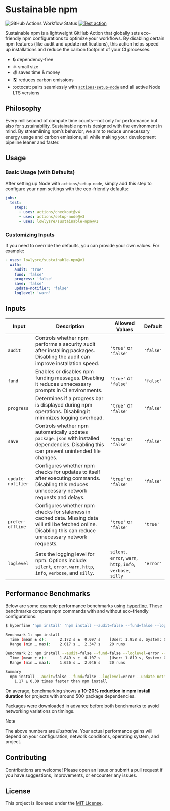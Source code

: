 # Sustainable npm

![GitHub Actions Workflow Status](https://img.shields.io/github/actions/workflow/status/lowlydba/sustainable-npm/benchmark.yml?logoColor=blue&label=benchmark&color=blue)
[![Test action](https://github.com/lowlydba/sustainable-npm/actions/workflows/test.yml/badge.svg)](https://github.com/lowlydba/sustainable-npm/actions/workflows/test.yml)


Sustainable npm is a lightweight GitHub Action that globally sets eco-friendly npm configurations to optimize your workflows. By disabling certain npm features (like audit and update notifications), this action helps speed up installations and reduce the carbon footprint of your CI processes.

* 🔒 dependency-free
* ⚛️ small size
* 💰 saves time & money
* 🌎 reduces carbon emissions
* :octocat: pairs seamlessly with [`actions/setup-node`](https://github.com/actions/setup-node) and all active Node LTS versions

## Philosophy

Every millisecond of compute time counts—not only for performance but also for sustainability. Sustainable npm is designed with the environment in mind. By streamlining npm’s behavior, we aim to reduce unnecessary energy usage and carbon emissions, all while making your development pipeline leaner and faster.

## Usage

### Basic Usage (with Defaults)

After setting up Node with `actions/setup-node`, simply add this step to configure your npm settings with the eco-friendly defaults:

```yaml
jobs:
  test:
    steps:
      - uses: actions/checkout@v4
      - uses: actions/setup-node@v3
      - uses: lowlysre/sustainable-npm@v1
```

### Customizing Inputs

If you need to override the defaults, you can provide your own values. For example:

```yaml
- uses: lowlysre/sustainable-npm@v1
  with:
    audit: 'true'
    fund: 'false'
    progress: 'false'
    save: 'false'
    update-notifier: 'false'
    loglevel: 'warn'
```

## Inputs

| Input             | Description                                                                                                                                                 | Allowed Values                                        | Default   |
|-------------------|-------------------------------------------------------------------------------------------------------------------------------------------------------------|-------------------------------------------------------|-----------|
| `audit`           | Controls whether npm performs a security audit after installing packages. Disabling the audit can improve installation speed.                              | `'true'` or `'false'`                                 | `'false'` |
| `fund`            | Enables or disables npm funding messages. Disabling it reduces unnecessary prompts in CI environments.                                                     | `'true'` or `'false'`                                 | `'false'` |
| `progress`        | Determines if a progress bar is displayed during npm operations. Disabling it minimizes logging overhead.                                                    | `'true'` or `'false'`                                 | `'false'` |
| `save`            | Controls whether npm automatically updates `package.json` with installed dependencies. Disabling this can prevent unintended file changes.                | `'true'` or `'false'`                                 | `'false'` |
| `update-notifier` | Configures whether npm checks for updates to itself after executing commands. Disabling this reduces unnecessary network requests and delays.             | `'true'` or `'false'`                                 | `'false'` |
| `prefer-offline` | Configures whether npm checks for staleness in cached data. Missing data will still be fetched online. Disabling this can reduce unnecessary network requests. | `'true'` or `'false'`                                 | `'true'` |
| `loglevel`        | Sets the logging level for npm. Options include: `silent`, `error`, `warn`, `http`, `info`, `verbose`, and `silly`.                                           | `silent`, `error`, `warn`, `http`, `info`, `verbose`, `silly` | `'error'` |

## Performance Benchmarks

Below are some example performance benchmarks using [hyperfine](https://github.com/sharkdp/hyperfine). These benchmarks compare npm commands with and without eco-friendly configurations:

```bash
$ hyperfine 'npm install' 'npm install --audit=false --fund=false --loglevel=error --update-notifier=false --progress=false' --ignore-failure --runs 20 --warmup 3

Benchmark 1: npm install
  Time (mean ± σ):      2.172 s ±  0.097 s    [User: 1.958 s, System: 0.750 s]
  Range (min … max):    2.017 s …  2.347 s    20 runs

Benchmark 2: npm install --audit=false --fund=false --loglevel=error --update-notifier=false --progress=false
  Time (mean ± σ):      1.849 s ±  0.107 s    [User: 1.819 s, System: 0.668 s]
  Range (min … max):    1.626 s …  2.046 s    20 runs

Summary
  npm install --audit=false --fund=false --loglevel=error --update-notifier=false --progress=false ran
    1.17 ± 0.09 times faster than npm install
```

On average, benchmarking shows a **10-20% reduction in npm install duration** for projects with around 500 package dependencies.

Packages were downloaded in advance before both benchmarks to avoid networking variations on timings.

> [!NOTE]
> The above numbers are *illustrative*. Your actual performance gains will depend on your configuration, network conditions, operating system, and project.

## Contributing

Contributions are welcome! Please open an issue or submit a pull request if you have suggestions, improvements, or encounter any issues.

## License

This project is licensed under the [MIT License](LICENSE).
